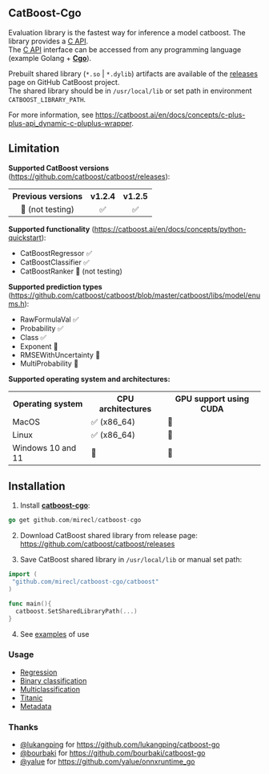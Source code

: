 ## CatBoost-Cgo

Evaluation library is the fastest way for inference a model catboost. The library provides a [C API](https://github.com/catboost/catboost/blob/master/catboost/libs/model_interface/c_api.h).\
The [C API](https://github.com/catboost/catboost/blob/master/catboost/libs/model_interface/c_api.h) interface can be accessed from any programming language (example Golang + **[Cgo](https://go.dev/wiki/cgo)**).

Prebuilt shared library (`*.so` | `*.dylib`) artifacts are available of the [releases](https://github.com/catboost/catboost/releases) page on GitHub CatBoost project.\
The shared library should be in `/usr/local/lib` or set path in environment `CATBOOST_LIBRARY_PATH`.

For more information, see <https://catboost.ai/en/docs/concepts/c-plus-plus-api_dynamic-c-pluplus-wrapper>.

## Limitation

**Supported CatBoost versions** (<https://github.com/catboost/catboost/releases>):
<table>
  <tr>
    <th>Previous versions</th>
    <th>v1.2.4</th>
    <th>v1.2.5</th>
  </tr>
  <tr>
    <td align="center">🚫 (not testing)</td>
    <td align="center">✅</td>
    <td align="center">✅</td>
  </tr>
</table>

**Supported functionality** (<https://catboost.ai/en/docs/concepts/python-quickstart>):

+ CatBoostRegressor ✅
+ CatBoostClassifier ✅
+ CatBoostRanker 🚫 (not testing)

**Supported prediction types** (<https://github.com/catboost/catboost/blob/master/catboost/libs/model/enums.h>):

+ RawFormulaVal ✅
+ Probability ✅
+ Class ✅
+ Exponent 🚫
+ RMSEWithUncertainty 🚫
+ MultiProbability 🚫

**Supported operating system and architectures:**
<table>
  <tr>
    <th>Operating system</th>
    <th>CPU architectures</th>
    <th>GPU support using CUDA</th>
  </tr>
  <tr>
    <td>MacOS</td>
    <td >✅ (x86_64)</td>
    <td>🚫</td>
  </tr>
  <tr>
    <td>Linux</td>
    <td>✅ (x86_64)</td>
    <td>🚫</td>
  </tr>
  <tr>
    <td>Windows 10 and 11</td>
    <td>🚫</td>
    <td>🚫</td>
  </tr>
</table>

## Installation

1) Install **[catboost-cgo](https://github.com/mirecl/catboost-cgo)**:

```go
go get github.com/mirecl/catboost-cgo
```

2) Download CatBoost shared library from release page: <https://github.com/catboost/catboost/releases>

3) Save CatBoost shared library in  `/usr/local/lib` or manual set path:

```go
import (
 "github.com/mirecl/catboost-cgo/catboost"
)

func main(){
  catboost.SetSharedLibraryPath(...)
}
```

4) See [examples](https://github.com/mirecl/catboost-cgo/tree/master/example) of use

### Usage

+ [Regression](example/regressor)
+ [Binary classification](https://github.com/mirecl/catboost-cgo/tree/master/example/classifier)
+ [Multiclassification](https://github.com/mirecl/catboost-cgo/tree/master/example/multiclassification)
+ [Titanic](https://github.com/mirecl/catboost-cgo/tree/master/example/titanic)
+ [Metadata](https://github.com/mirecl/catboost-cgo/tree/master/example/metadata)

### Thanks

+ [@lukangping](https://github.com/lukangping) for <https://github.com/lukangping/catboost-go>
+ [@bourbaki](https://github.com/bourbaki) for <https://github.com/bourbaki/catboost-go>
+ [@yalue](https://github.com/yalue) for <https://github.com/yalue/onnxruntime_go>
